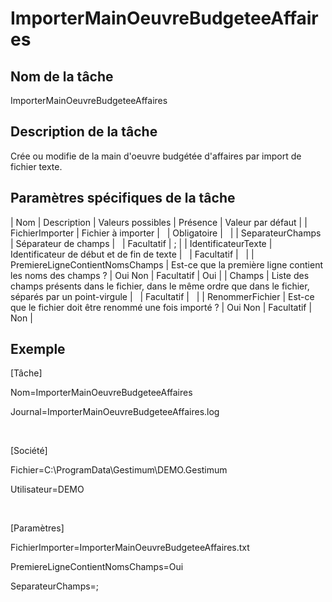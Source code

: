 # ImporterMainOeuvreBudgeteeAffaires

## Nom de la tâche


ImporterMainOeuvreBudgeteeAffaires


## Description de la tâche


Crée ou modifie de la main d'oeuvre budgétée d'affaires par import de fichier texte.


## Paramètres spécifiques de la tâche










| Nom | Description | Valeurs possibles | Présence | Valeur par défaut |
| FichierImporter | Fichier à importer |   | Obligatoire |   |
| SeparateurChamps | Séparateur de champs |   | Facultatif | ; |
| IdentificateurTexte | Identificateur de début et de fin de texte |   | Facultatif |   |
| PremiereLigneContientNomsChamps | Est-ce que la première ligne contient les noms des champs ? | Oui
Non | Facultatif | Oui |
| Champs | Liste des champs présents dans le fichier, dans le même ordre que dans le fichier, séparés par un point-virgule |   | Facultatif |   |
| RenommerFichier | Est-ce que le fichier doit être renommé une fois importé ? | Oui
Non | Facultatif | Non |


## Exemple


[Tâche]


Nom=ImporterMainOeuvreBudgeteeAffaires


Journal=ImporterMainOeuvreBudgeteeAffaires.log


 


[Société]


Fichier=C:\ProgramData\Gestimum\DEMO.Gestimum


Utilisateur=DEMO


 


[Paramètres]


FichierImporter=ImporterMainOeuvreBudgeteeAffaires.txt


PremiereLigneContientNomsChamps=Oui


SeparateurChamps=;


 


